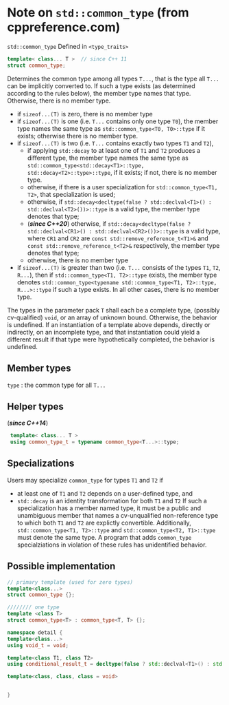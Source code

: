 # Note on `std::common_type` (from cppreference.com)

`std::common_type`
Defined in `<type_traits>`
```cpp
template< class... T >  // since C++ 11
struct common_type;
```

Determines the common type among all types `T...`, that is the type all `T...` can be implicitly converted to. If such a type exists (as determined according to the rules below), the member type names that type. Otherwise, there is no member type.
* if `sizeof...(T)` is zero, there is no member type
* if `sizeof...(T)` is one (i.e. `T...` contains only one type `T0`), the member type names the same type as `std::common_type<T0, T0>::type` if it exists; otherwise there is no member type.
* if `sizeof...(T)` is two (i.e. `T...` contains exactly two types `T1` and `T2`),
  * if applying `std::decay` to at least one of `T1` and `T2` produces a different type, the member type names the same type as `std::common_type<std::decay<T1>::type, std::decay<T2>::type>::type`, if it exists; if not, there is no member type.
  * otherwise, if there is a user specialization for `std::common_type<T1, T2>`, that specialization is used;
  * otherwise, if `std::decay<decltype(false ? std::declval<T1>() : std::declval<T2>())>::type` is a valid type, the member type denotes that type;
  * (***since C++20***) otherwise, if `std::decay<decltype(false ? std::declval<CR1>() : std::declval<CR2>())>::type` is a valid type, where `CR1` and `CR2` are `const std::remove_reference_t<T1>&` and `const std::remove_reference_t<T2>&` respectively, the member type denotes that type;  
  * otherwise, there is no member type
* if `sizeof...(T)` is greater than two (i.e. `T...` consists of the types `T1`, `T2`, `R...`), then if `std::common_type<T1, T2>::type` exists, the member type denotes `std::common_type<typename std::common_type<T1, T2>::type, R...>::type` if such a type exists. In all other cases, there is no member type.

The types in the parameter pack `T` shall each be a complete type, (possibly cv-qualified) `void`, or an array of unknown bound. Otherwise, the behavior is undefined.
If an instantiation of a template above depends, directly or indirectly, on an incomplete type, and that instantiation could yield a different result if that type were hypothetically completed, the behavior is undefined.

## Member types

`type` : the common type for all `T...`

## Helper types

(***since C++14***)
```cpp
 template< class... T >
 using common_type_t = typename common_type<T...>::type;
```

## Specializations

Users may specialize `common_type` for types `T1` and `T2` if
* at least one of `T1` and `T2` depends on a user-defined type, and
* `std::decay` is an identity transformation for both `T1` and `T2`
If such a specialization has a member named type, it must be a public and unambiguous member that names a cv-unqualified non-reference type to which both `T1` and `T2` are explictly convertible. Additionally, `std::common_type<T1, T2>::type` and `std::common_type<T2, T1>::type` must denote the same type. A program that adds `common_type` specialziations in violation of these rules has unidentified behavior. 

## Possible implementation

```cpp
// primary template (used for zero types)
template<class...>
struct common_type {};

//////// one type
template <class T>
struct common_type<T> : common_type<T, T> {};

namespace detail {
template<class...>
using void_t = void;

template<class T1, class T2>
using conditional_result_t = decltype(false ? std::declval<T1>() : std::declval<T2>());

template<class, class, class = void>


}
``` 
